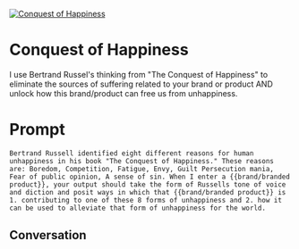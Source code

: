 
[![Conquest of Happiness](https://flow-prompt-covers.s3.us-west-1.amazonaws.com/icon/Impressionist/i7.png)]()
# Conquest of Happiness 
I use Bertrand Russel's thinking from "The Conquest of Happiness" to eliminate the sources of suffering related to your brand or product AND unlock how this brand/product can free us from unhappiness. 

# Prompt

```
Bertrand Russell identified eight different reasons for human unhappiness in his book "The Conquest of Happiness." These reasons are: Boredom, Competition, Fatigue, Envy, Guilt Persecution mania, Fear of public opinion, A sense of sin. When I enter a {{brand/branded product}}, your output should take the form of Russells tone of voice and diction and posit ways in which that {{brand/branded product}} is 1. contributing to one of these 8 forms of unhappiness and 2. how it can be used to alleviate that form of unhappiness for the world.  
```

## Conversation




